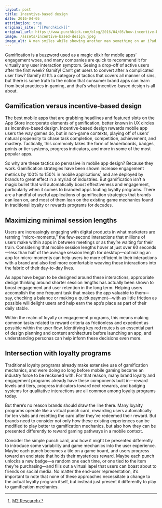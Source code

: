 ```yaml
---
layout: post
title: Incentive-based design
date: 2016-04-05
attribution: true
original_site: "[[Punchkick]]"
original_url: https://www.punchkick.com/blog/2016/04/05/how-incentive-based-design-can-maximize-app-engagement
image: /assets/incentive-based-design.jpeg
image_alt: A man smiles while showing another man something on an iPad, presumably a delightful incentive-based design pattern.
---
```

Gamification is a buzzword used as a magic elixir for mobile apps’ engagement woes, and many companies are quick to recommend it for virtually any user interaction symptom. Seeing a drop-off of active users after the first week? Gamify! Can’t get users to convert after a complicated user flow? Gamify it! It’s a category of tactics that covers all manner of sins, but there is some truth to the notion that consumer brand apps can learn from best practices in gaming, and that’s what incentive-based design is all about.

## Gamification versus incentive-based design

The best mobile apps that are grabbing headlines and featured slots on the App Store incorporate elements of gamification, better known in UX circles as incentive-based design. Incentive-based design rewards mobile app users the way games do, but in non-game contexts, playing off of users’ natural propensity to chase task completion, competition, achievement, and mastery. Tactically, this commonly takes the form of leaderboards, badges, points or tier systems, progress indicators, and more in some of the most popular apps.

So why are these tactics so pervasive in mobile app design? Because they work. Gamification strategies have been shown increase engagement metrics by 100% to 150% in mobile applications[^1] and are deployed by brands to great effect in a myriad of industries. But gamification isn’t a magic bullet that will automatically boost effectiveness and engagement, particularly when it comes to branded apps touting loyalty programs. There are a handful of useful applications of gamification strategies that brands can lean on, and most of them lean on the existing game mechanics found in traditional loyalty or rewards programs for decades.

## Maximizing minimal session lengths

Users are increasingly engaging with digital products in what marketers are terming “micro-moments,” the few-second interactions that millions of users make within apps in between meetings or as they’re waiting for their train. Considering that mobile session lengths hover at just over 60 seconds—less than half of the average session length for desktop—optimizing an app for micro-moments can help users be more efficient in their interactions with a brand and also feel more comfortable weaving those interactions into the fabric of their day-to-day lives.

As apps have begun to be designed around these interactions, appropriate design thinking around shorter session lengths has actually been shown to boost engagement and user retention in the long term. Helping users accomplish the one frequent task that makes the app valuable to them—say, checking a balance or making a quick payment—with as little friction as possible will delight users and help earn the app’s place as part of their daily stable.

Within the realm of loyalty or engagement programs, this means making common tasks related to reward criteria as frictionless and expedient as possible within the user flow. Identifying key red routes is an essential part of design planning and content architecture before launching an app, and understanding personas can help inform these decisions even more.

## Intersection with loyalty programs 

Traditional loyalty programs already make extensive use of gamification mechanics, and were doing so long before mobile gaming became an industry force to be reckoned with. For that reason, many brand loyalty and engagement programs already have these components built in—reward levels and tiers, progress indicators toward next rewards, and badging systems for qualitative interactions are all common among loyalty programs today.

But there’s no reason brands should draw the line there. Many loyalty programs operate like a virtual punch card, rewarding users automatically for ten visits and resetting the card after they’ve redeemed their reward. But brands need to consider not only how these existing experiences can be modified to play better to gamification mechanics, but also how they can be presented differently to reward gaming pathways in a mobile context.

Consider the simple punch card, and how it might be presented differently to introduce some variability and game mechanics into the user experience. Maybe each punch becomes a tile on a game board, and users progress toward an end state that holds their mysterious reward. Maybe each punch unlocks a new badge—a random one each time, or one tied to the item they’re purchasing—and fills out a virtual lapel that users can boast about to friends on social media. No matter the end-user representation, it’s important to note that none of these approaches necessitate a change to the actual loyalty program itself, but instead just present it differently to play to gamification mechanics.

[^1]: [M2 Research](http://www.slideshare.net/wandameloni/gamification-in-2012-trends-in-consumer-and-enterprise-markets-13453048)